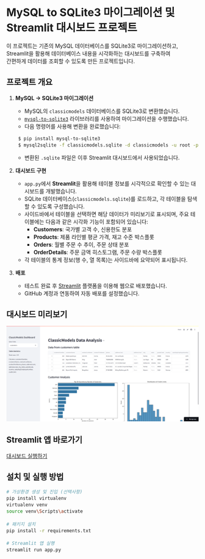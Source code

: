 # MySQL to SQLite3 마이그레이션 및 Streamlit 대시보드 프로젝트

이 프로젝트는 기존의 MySQL 데이터베이스를 SQLite3로 마이그레이션하고,  
Streamlit을 활용해 데이터베이스 내용을 시각화하는 대시보드를 구축하여  
간편하게 데이터를 조회할 수 있도록 만든 프로젝트입니다.

## 프로젝트 개요

1. **MySQL → SQLite3 마이그레이션**
   - MySQL의 `classicmodels` 데이터베이스를 SQLite3로 변환했습니다.
   - [`mysql-to-sqlite3`](https://techouse.github.io/mysql-to-sqlite3/) 라이브러리를 사용하여 마이그레이션을 수행했습니다.
   - 다음 명령어를 사용해 변환을 완료했습니다:
    ```bash
     $ pip install mysql-to-sqlite3
     $ mysql2sqlite -f classicmodels.sqlite -d classicmodels -u root -p
    ```
    - 변환된 `.sqlite` 파일은 이후 Streamlit 대시보드에서 사용되었습니다.

2. **대시보드 구현**
   - `app.py`에서 **Streamlit**을 활용해 테이블 정보를 시각적으로 확인할 수 있는 대시보드를 개발했습니다.
   - SQLite 데이터베이스(`classicmodels.sqlite`)를 로드하고, 각 테이블을 탐색할 수 있도록 구성했습니다.
   - 사이드바에서 테이블을 선택하면 해당 데이터가 미리보기로 표시되며, 주요 테이블에는 다음과 같은 시각화 기능이 포함되어 있습니다:
     - **Customers**: 국가별 고객 수, 신용한도 분포
     - **Products**: 제품 라인별 평균 가격, 재고 수준 박스플롯
     - **Orders**: 월별 주문 수 추이, 주문 상태 분포
     - **OrderDetails**: 주문 금액 히스토그램, 주문 수량 박스플롯
   - 각 테이블의 통계 정보(행 수, 열 목록)는 사이드바에 요약되어 표시됩니다.

3. **배포**
   - 테스트 완료 후 [Streamlit](https://streamlit.io/cloud) 플랫폼을 이용해 웹으로 배포했습니다.
   - GitHub 계정과 연동하여 자동 배포를 설정했습니다.

## 대시보드 미리보기

![대시보드 스크린샷](images/main.png)

## Streamlit 앱 바로가기

[대시보드 실행하기](https://lgu6-mysql-crud-test-kfgbqdcgvkjwkb9t6iayzz.streamlit.app/)

## 설치 및 실행 방법

```bash
# 가상환경 생성 및 진입 (선택사항)
pip install virtualenv
virtualenv venv
source venv\Scripts\activate

# 패키지 설치
pip install -r requirements.txt

# Streamlit 앱 실행
streamlit run app.py